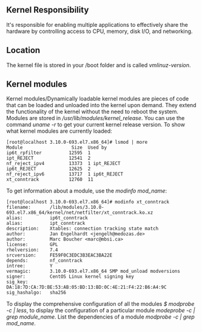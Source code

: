 ## Kernel Responsibility
It's responsible for enabling multiple applications to effectively share the hardware by controlling access to CPU, memory, disk I/O, and networking. 

## Location
The kernel file is stored in your /boot folder and is called *vmlinuz-version*. 

## Kernel modules
Kernel modules/Dynamically loadable kernel modules are pieces of code that can be loaded and unloaded into the kernel upon demand. They extend the functionality of the kernel without the need to reboot the system. Modules are stored in */usr/lib/modules/kernel_release*. You can use the command *uname -r* to get your current kernel release version. To show what kernel modules are currently loaded:

```{r, engine='bash', count_lines}
[root@localhost 3.10.0-693.el7.x86_64]# lsmod | more
Module                  Size  Used by
ip6t_rpfilter          12595  1
ipt_REJECT             12541  2
nf_reject_ipv4         13373  1 ipt_REJECT
ip6t_REJECT            12625  2
nf_reject_ipv6         13717  1 ip6t_REJECT
xt_conntrack           12760  11
```

To get information about a module, use the *modinfo mod_name*:
```{r, engine='bash', count_lines}
[root@localhost 3.10.0-693.el7.x86_64]# modinfo xt_conntrack
filename:       /lib/modules/3.10.0-693.el7.x86_64/kernel/net/netfilter/xt_conntrack.ko.xz
alias:          ip6t_conntrack
alias:          ipt_conntrack
description:    Xtables: connection tracking state match
author:         Jan Engelhardt <jengelh@medozas.de>
author:         Marc Boucher <marc@mbsi.ca>
license:        GPL
rhelversion:    7.4
srcversion:     FE59F0C3EDC3B3EAC3BA22E
depends:        nf_conntrack
intree:         Y
vermagic:       3.10.0-693.el7.x86_64 SMP mod_unload modversions
signer:         CentOS Linux kernel signing key
sig_key:        DA:18:7D:CA:7D:BE:53:AB:05:BD:13:BD:0C:4E:21:F4:22:B6:A4:9C
sig_hashalgo:   sha256

```
To display the comprehensive configuration of all the modules *$ modprobe -c | less*, to display the configuration of a particular module *modeprobe -c | grep module_name*. List the dependencies of a module *modprobe -c | grep mod_name*.


